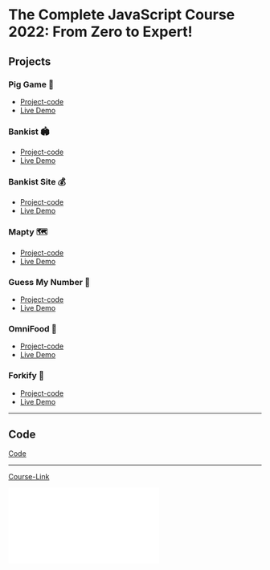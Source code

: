 # The Complete JavaScript Course 2022: From Zero to Expert!
## Projects
### Pig Game 🦄
- [Project-code](./Projects/Pig-Game)
- [Live Demo]()
### Bankist 🏟
- [Project-code](./Projects/Bankist)
- [Live Demo](https://bankkkk.netlify.app)
### Bankist Site 💰
- [Project-code](./Projects/Bankist-Site)
- [Live Demo](https://bankaa.netlify.app)
### Mapty 🗺
- [Project-code](./Projects/Mapty)
- [Live Demo](https://dosomesport.netlify.app)
### Guess My Number 🎰
- [Project-code](./Projects/Guess-My-Number)
- [Live Demo](https://saber-game-2.netlify.app)
### OmniFood 🍕
- [Project-code](./Projects/Omnifood)
- [Live Demo](https://0mnif00d.netlify.app)
### Forkify 🍕
- [Project-code](./Projects/Forkify)
- [Live Demo](https://saber-recipes.netlify.app)
---
## Code
[Code](Code)

---
[Course-Link](https://www.udemy.com/course/the-complete-javascript-course/)<br>

![Certificate](./certificate.pdf)
